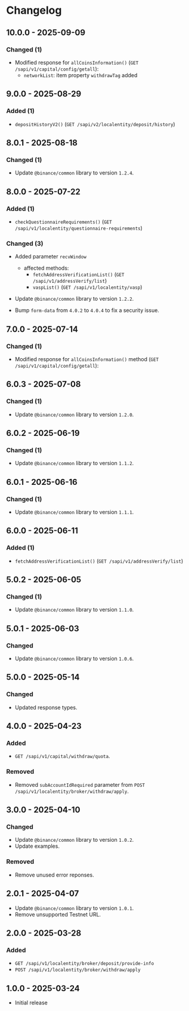 # Changelog

## 10.0.0 - 2025-09-09

### Changed (1)

- Modified response for `allCoinsInformation()` (`GET /sapi/v1/capital/config/getall`):
  - `networkList`: item property `withdrawTag` added

## 9.0.0 - 2025-08-29

### Added (1)

- `depositHistoryV2()` (`GET /sapi/v2/localentity/deposit/history`)

## 8.0.1 - 2025-08-18

### Changed (1)

- Update `@binance/common` library to version `1.2.4`.

## 8.0.0 - 2025-07-22

### Added (1)

- `checkQuestionnaireRequirements()` (`GET /sapi/v1/localentity/questionnaire-requirements`)

### Changed (3)

- Added parameter `recvWindow`
  - affected methods:
    - `fetchAddressVerificationList()` (`GET /sapi/v1/addressVerify/list`)
    - `vaspList()` (`GET /sapi/v1/localentity/vasp`)

- Update `@binance/common` library to version `1.2.2`.

- Bump `form-data` from `4.0.2` to `4.0.4` to fix a security issue.

## 7.0.0 - 2025-07-14

### Changed (1)

- Modified response for `allCoinsInformation()` method (`GET /sapi/v1/capital/config/getall`):

## 6.0.3 - 2025-07-08

### Changed (1)

- Update `@binance/common` library to version `1.2.0`.

## 6.0.2 - 2025-06-19

### Changed (1)

- Update `@binance/common` library to version `1.1.2`.

## 6.0.1 - 2025-06-16

### Changed (1)

- Update `@binance/common` library to version `1.1.1`.

## 6.0.0 - 2025-06-11

### Added (1)

- `fetchAddressVerificationList()` (`GET /sapi/v1/addressVerify/list`)

## 5.0.2 - 2025-06-05

### Changed (1)

- Update `@binance/common` library to version `1.1.0`.

## 5.0.1 - 2025-06-03

### Changed

- Update `@binance/common` library to version `1.0.6`.

## 5.0.0 - 2025-05-14

### Changed

- Updated response types.

## 4.0.0 - 2025-04-23

### Added

- `GET /sapi/v1/capital/withdraw/quota`.

### Removed

- Removed `subAccountIdRequired` parameter from `POST /sapi/v1/localentity/broker/withdraw/apply`.

## 3.0.0 - 2025-04-10

### Changed

- Update `@binance/common` library to version `1.0.2`.
- Update examples.

### Removed

- Remove unused error reponses.

## 2.0.1 - 2025-04-07

- Update `@binance/common` library to version `1.0.1`.
- Remove unsupported Testnet URL.

## 2.0.0 - 2025-03-28

### Added

- `GET /sapi/v1/localentity/broker/deposit/provide-info`
- `POST /sapi/v1/localentity/broker/withdraw/apply`

## 1.0.0 - 2025-03-24

- Initial release

